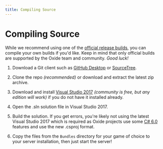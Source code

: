 ```yaml
---
title: Compiling Source
---
```


# Compiling Source

While we recommend using one of the [official release builds](https://oxidemod.org/downloads/), you can compile your own builds if you'd like. Keep in mind that only official builds are supported by the Oxide team and community. _Good luck!_

 1. Download a Git client such as [GitHub Desktop](https://desktop.github.com/) or [SourceTree](https://www.sourcetreeapp.com/).

 2. Clone the repo _(recommended)_ or download and extract the latest zip archive.

 3. Download and install [Visual Studio 2017](https://www.visualstudio.com/en-us/downloads/visual-studio-2015-downloads-vs.aspx) _(community is free, but any edition will work)_ if you do not have it installed already.

 3. Open the .sln solution file in Visual Studio 2017.

 4. Build the solution. If you get errors, you're likely not using the latest Visual Studio 2017 which is required as Oxide projects use some [C# 6.0](https://github.com/dotnet/roslyn/wiki/New-Language-Features-in-C%23-6) features and use the new .csproj format.

 5. Copy the files from the `Bundles` directory for your game of choice to your server installation, then just start the server!

